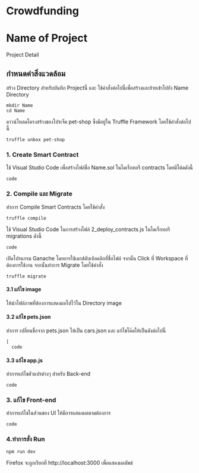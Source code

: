 # Crowdfunding
# Name of Project
Project Detail

## กำหนดค่าสิ่งแวดล้อม
สร้าง Directory สำหรับบันทึก Projectนี้ และ ใช้คำสั่งต่อไปนี้เพื่อสร้างและย้ายเข้าไปยัง Name Directory
```
mkdir Name
cd Name
```

ดาวน์โหลดโครงสร้างของโปรเจ็ค pet-shop ซึ่งมีอยู่ใน Truffle Framework โดยใช้คำสั่งต่อไปนี้
```
truffle unbox pet-shop
```


### 1. Create Smart Contract
ใช้ Visual Studio Code เพื่อสร้างไฟล์ชื่อ Name.sol ในไดเร็กทอรี contracts โดยมีโค้ดดังนี้
```
code
```

### 2. Compile และ Migrate
ทำการ Compile Smart Contracts โดยใช้คำสั่ง
```
truffle compile
```


ใช้ Visual Studio Code ในการสร้างไฟล์ 2_deploy_contracts.js ในไดเร็กทอรี migrations ดังนี้
```
code
```
เปิดโปรแกรม Ganache โดยการใช้เมาส์ดับเบิลคลิกที่ชื่อไฟล์ จากนั้น Click ที่ Workspace ที่ต้องการใช้งาน
จากนั้นทำการ Migrate โดยใช้คำสั่ง 
```
truffle migrate
```

#### 3.1 แก้ไข image
ให้นำไฟล์ภาพที่ต้องการแสดงผลไปไว้ใน Directory image

#### 3.2 แก้ไข pets.json
ทำการ เปลี่ยนชื่อจาก pets.json ให้เป็น cars.json และ แก้ไขโค๊ดให้เป็นดังต่อไปนี้
```
[
  code
```
#### 3.3 แก้ไข app.js
ทำการแก้ไขตัวแปรต่างๆ สำหรับ Back-end

```
code
```

### 3. แก้ไข Front-end 
ทำการแก้ไขในส่วนของ UI ให้มีการแสดงผลตามต้องการ

```
code
```

### 4.ทำการสั่ง Run

```
npm run dev
```
Firefox จะถูกเรียกที่ http://localhost:3000 เพื่อแสดงผลลัพธ์
